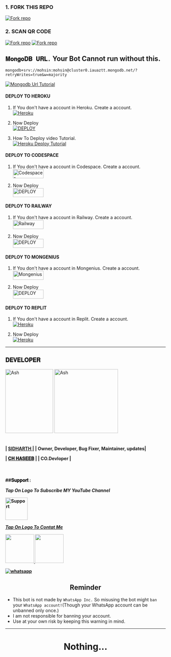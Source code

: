 
### 1. FORK THIS REPO
<a href='[https://github.com/gssbotwa/Gssbotwa2/fork' target="_blank"><img alt='Fork repo' src='https://img.shields.io/badge/Fork This Repo-black?style=for-the-badge&logo=git&logoColor=white'/></a>

### 2. SCAN QR CODE 
<a href='https://replit.com/@naveeddogar/HASI-MD-QR?v=1' target="_blank"><img alt='Fork repo' src='https://img.shields.io/badge/Scan Qr code-black?style=for-the-badge&logo=opencv&logoColor=white'/></a>
<a href='https://replit.com/@MHMODS/HASI-MD-QR-2?v=1' target="_blank"><img alt='Fork repo' src='https://img.shields.io/badge/Scan Qr code 2-black?style=for-the-badge&logo=qrcode&logoColor=white'/></a>

## `𝐌𝐨𝐧𝐠𝐨𝐃𝐁 𝐔𝐑𝐋.`    Your Bot Cannot run without this.

```
mongodb+srv://mohsin:mohsin@cluster0.iauaztt.mongodb.net/?retryWrites=true&w=majority
```
<a href='https://youtu.be/_Yqtsho9eI0?si=_ezalTW5QiTI-0w2' target="_blank"><img alt='Mongodb Url Tutorial' src='https://img.shields.io/badge/-Mongodb Url Tutorial-green?style=for-the-badge&logo=mongodb&logoColor=darkgreen'/></a>



#### DEPLOY TO HEROKU 

1. If You don't have a account in Heroku. Create a account.
    <br>
<a href='https://signup.heroku.com/' target="_blank"><img alt='Heroku' src='https://img.shields.io/badge/-Create-black?style=for-the-badge&logo=heroku&logoColor=white'/></a>

2. Now Deploy
    <br>
<a href='https://heroku.com/deploy' target="_blank"><img alt='DEPLOY' src='https://img.shields.io/badge/-DEPLOY-black?style=for-the-badge&logo=heroku&logoColor=white'/></a>

3. How To Deploy video Tutorial.
     <br>
          <a href='https://youtu.be/BX0vkAirhkY?si=ZoOT-Gsis-acsjGT' target="_blank"><img alt='Heroku Deploy Tutorial' src='https://img.shields.io/badge/-Heroku Deploy Tutorial-blue?style=for-the-badge&logo=heroku&logoColor=white'/></a>

#### DEPLOY TO CODESPACE

1. If You don't have a account in Codespace. Create a account.
    <br>
<a href='https://github.com/login?return_to=https%3A%2F%2Fgithub.com%2Fcodespaces' target="_blank"><img alt='Codespaces' src='https://img.shields.io/badge/CREATE-h?color=black&style=for-the-badge&logo=visualstudiocode' width="96.35" height="28"/></a></p>

2. Now Deploy
    <br>
<a href='https://github.com/codespaces/new' target="_blank"><img alt='DEPLOY' src='https://img.shields.io/badge/DEPLOY -h?color=black&style=for-the-badge&logo=visualstudiocode' width="96.35" height="28"/></a></p>


#### DEPLOY TO RAILWAY

1. If You don't have a account in Railway. Create a account.
    <br>
<a href='https://railway.app/login' target="_blank"><img alt='Railway' src='https://img.shields.io/badge/CREATE-h?color=black&style=for-the-badge&logo=railway' width="96.35" height="28"/></a></p>

2. Now Deploy
    <br>
<a href='https://railway.app/new' target="_blank"><img alt='DEPLOY' src='https://img.shields.io/badge/DEPLOY -h?color=black&style=for-the-badge&logo=railway' width="96.35" height="28"/></a></p>

#### DEPLOY TO MONGENIUS

1. If You don't have a account in Mongenius. Create a account.
    <br>
<a href='https://studio.mogenius.com/user/registration' target="_blank"><img alt='Mongenius' src='https://img.shields.io/badge/CREATE-h?color=black&style=for-the-badge&logo=genius' width="96.35" height="28"/></a></p>

2. Now Deploy
    <br>
<a href='https://railway.app/new' target="_blank"><img alt='DEPLOY' src='https://img.shields.io/badge/DEPLOY -h?color=black&style=for-the-badge&logo=genius' width="96.35" height="28"/></a></p>


#### DEPLOY TO REPLIT

1. If You don't have a account in Replit. Create a account.
    <br>
<a href='https://replit.com/' target="_blank"><img alt='Heroku' src='https://img.shields.io/badge/-Create-black?style=for-the-badge&logo=replit&logoColor=white'/></a>

2. Now Deploy
    <br>
<a href='https://replit.com/github/chhaseeb47/Hasi-MD' target="_blank"><img alt='Heroku' src='https://img.shields.io/badge/-Deploy-black?style=for-the-badge&logo=replit&logoColor=white'/></a>

---

## `𝐃𝐄𝐕𝐄𝐋𝐎𝐏𝐄𝐑`
<div align="left">
  <a href="[https://github.com/gssbotwa]"><img src="https://github.com/gssbotwa.png" width="150" height="200" alt="Ash"/></a>
<a href="[https://github.com/chhaseeb47]"><img src="https://github.com/chhaseeb47.png" width="200" height="200" alt="Ash"/></a>
 </div>
<br>
<h4 align="left">

| [SIDHARTH ](https://github.com/gssbotwa) |
| Owner, Developer, Bug Fixer, Maintainer, updates|

| [𝐂𝐇 𝐇𝐀𝐒𝐄𝐄𝐁](https://github.com/chhaseeb47) |
| CO.Devloper |



  </br> 
<h4 align="left">
##𝐒𝐮𝐩𝐩𝐨𝐫𝐭 :
  
***Tap On Logo To Subscribe MY YouTube Channel***
</p>
 <p align="left">
  <a href="https://www.youtube.com/@SinghaniyaTech0744?sub_confirmation=1">
    <img alt=Support height="70" src="https://telegra.ph/file/eb6347e2764939fbbd35d.png"> 
  </p>
    
 ***Tap On Logo To Contat Me***
 <p align="left">
  <a href="mailto:bsid4961@gmail.com ">
    <img src="https://i.ibb.co/Kx8NXxT/mail-gmail-22737.png" align="centre" width="90" />
   <a href="https://wa.me/919142294671?text=Hi%20sid%20Sir...%20I%20need%20some%20help%20in%20Gss_Botwa">
    <img src="https://i.ibb.co/2MLVZwm/whatsapp-logo-icon-181644.png" align="centre" width="90" />


<p align="left">
  <a aria-label="Join our chats" href="https://whatsapp.com/channel/0029VaFNrVHBfxoBuY2TzH2w" target="_blank">
    <img alt="whatsapp" src="https://img.shields.io/badge/Join Our Bot Chainal-25D366?style=for-the-badge&logo=whatsapp&logoColor=white" />
  </a>



</br>


<h2 align="center">  Reminder
</h2>
   
- This bot is not made by `WhatsApp Inc.` So misusing the bot might `ban` your `WhatsApp account!`(Though your WhatsApp account can be unbanned only once.)
- I am not responsible for banning your account.
- Use at your own risk by keeping this warning in mind.

---

</p>
<h1 align="center"> Nothing...
</h1>

 <br><br>
